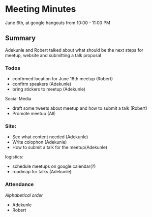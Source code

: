 # Meeting Minutes

June 6th, at google hangouts from 10:00 - 11:00 PM

## Summary

Adekunle and Robert talked about what should be the next steps for meetup, website and submitting a talk proposal

### Todos
- confirmed location for June 16th meetup (Robert)
- confirm speakers (Adekunle)
- bring stickers to meetup (Adekunle)

Social Media
- draft some tweets about meetup and how to submit a talk (Robert)
- Promote meetup (All)

### Site:
- See what content needed (Adekunle)
- Write colophon (Adekunle)
- How to submit a talk for the meetup(Adekunle)

logistics:
- schedule meetups on google calendar(?)
- roadmap for talks (Adekunle)

### Attendance

_Alphabetical order_

* Adekunle
* Robert
